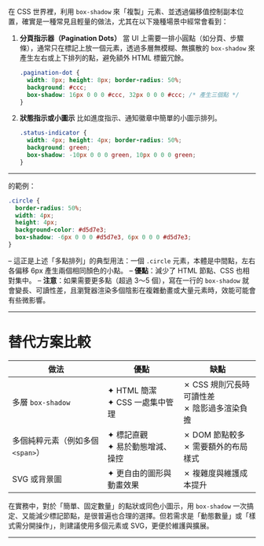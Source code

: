 在 CSS 世界裡，利用 `box-shadow` 來「複製」元素、並透過偏移值控制副本位置，確實是一種常見且輕量的做法，尤其在以下幾種場景中經常會看到：

1. **分頁指示器（Pagination Dots）**
   當 UI 上需要一排小圓點（如分頁、步驟條），通常只在標記上放一個元素，透過多層無模糊、無擴散的 `box-shadow` 來產生左右或上下排列的點，避免額外 HTML 標籤冗餘。

   ```css
   .pagination-dot {
     width: 8px; height: 8px; border-radius: 50%;
     background: #ccc;
     box-shadow: 16px 0 0 0 #ccc, 32px 0 0 0 #ccc; /* 產生三個點 */
   }
   ```

2. **狀態指示或小圖示**
   比如進度指示、通知徽章中簡單的小圖示排列。

   ```css
   .status-indicator {
     width: 4px; height: 4px; border-radius: 50%;
     background: green;
     box-shadow: -10px 0 0 0 green, 10px 0 0 0 green;
   }
   ```

---

的範例：

```css
.circle {
  border-radius: 50%;
  width: 4px;
  height: 4px;
  background-color: #d5d7e3;
  box-shadow: -6px 0 0 0 #d5d7e3, 6px 0 0 0 #d5d7e3;
}
```

– 這正是上述「多點排列」的典型用法：一個 `.circle` 元素，本體是中間點，左右各偏移 6px 產生兩個相同顏色的小點。
– **優點**：減少了 HTML 節點、CSS 也相對集中。
– **注意**：如果需要更多點（超過 3～5 個），寫在一行的 `box-shadow` 就會變長、可讀性差，且瀏覽器渲染多個陰影在複雜動畫或大量元素時，效能可能會有些微影響。

---

# 替代方案比較

| 做法                    | 優點                        | 缺點                            |
| --------------------- | ------------------------- | ----------------------------- |
| 多層 `box-shadow`       | ✦ HTML 簡潔<br>✦ CSS 一處集中管理 | ✗ CSS 規則冗長時可讀性差<br>✗ 陰影過多渲染負擔 |
| 多個純粹元素（例如多個 `<span>`） | ✦ 標記直觀<br>✦ 易於動態增減、操控     | ✗ DOM 節點較多<br>✗ 需要額外的布局樣式     |
| SVG 或背景圖              | ✦ 更自由的圖形與動畫效果             | ✗ 複雜度與維護成本提升                  |

在實務中，對於「簡單、固定數量」的點狀或同色小圖示，用 `box-shadow` 一次搞定、又能減少標記節點，是很普遍也合理的選擇。但若需求是「動態數量」或「樣式需分開操作」，則建議使用多個元素或 SVG，更便於維護與擴展。

--- 